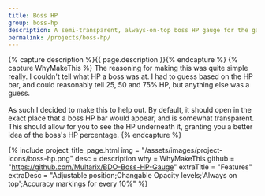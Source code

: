 ```yaml
---
title: Boss HP
group: boss-hp
description: A semi-transparent, always-on-top boss HP gauge for the game Black Desert Online.
permalink: /projects/boss-hp/
---
```


{% capture description %}{{ page.description }}{% endcapture %}
{% capture WhyMakeThis %}
The reasoning for making this was quite simple really. I couldn't tell what HP a boss was at. I had to guess based on the HP bar, and could reasonably tell 25, 50 and 75% HP, but anything else was a guess.<br>
<br>
As such I decided to make this to help out. By default, it should open in the exact place that a boss HP bar would appear, and is somewhat transparent. This should allow for you to see the HP underneath it, granting you a better idea of the boss's HP percentage.
{% endcapture %}


{% include project_title_page.html
	img			= "/assets/images/project-icons/boss-hp.png"
	desc		= description
	why			= WhyMakeThis
	github		= "https://github.com/Multarix/BDO-Boss-HP-Gauge"
	extraTitle	= "Features"
	extraDesc	= "Adjustable position;Changable Opacity levels;'Always on top';Accuracy markings for every 10%"
%}